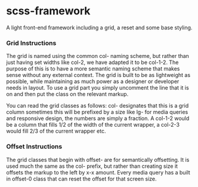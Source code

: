 # scss-framework
  A light front-end framework including a grid, a reset and some base styling.

### Grid Instructions
  The grid is named using the common col- naming scheme, but rather than just having set widths like col-2, we have adapted it to be col-1-2. The purpose of this is to have a more semantic naming scheme that makes sense without any external context. The grid is built to be as lightweight as possible, while maintaining as much power as a designer or developer needs in layout. To use a grid part you simply uncomment the line that it is on and then put the class on the relevant markup.

  You can read the grid classes as follows: col- designates that this is a grid column sometimes this will be prefixed by a size like lg- for media queries and responsive design, the numbers are simply a fraction. A col-1-2 would be a column that fills 1/2 of the width of the current wrapper, a col-2-3 would fill 2/3 of the current wrapper etc.

### Offset Instructions
  The grid classes that begin with offset- are for semantically offsetting. It is used much the same as the col- prefix, but rather than creating size it offsets the markup to the left by x-x amount. Every media query has a built in offset-0 class that can reset the offset for that screen size.
